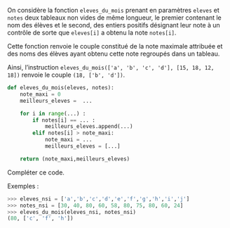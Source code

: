 On considère la fonction `eleves_du_mois` prenant en paramètres `eleves` et `notes` deux
tableaux non vides de même longueur, le premier contenant le nom des élèves et le second, des
entiers positifs désignant leur note à un contrôle de sorte que `eleves[i]` a obtenu la
note `notes[i]`.  

Cette fonction renvoie le couple constitué de la note maximale attribuée et des noms
des élèves ayant obtenu cette note regroupés dans un tableau.  

Ainsi, l’instruction `eleves_du_mois(['a', 'b', 'c', 'd'], [15, 18, 12, 18])` renvoie
le couple `(18, ['b', 'd'])`.

```python linenums='1'
def eleves_du_mois(eleves, notes):
    note_maxi = 0
    meilleurs_eleves =  ...

    for i in range(...) :
        if notes[i] == ... :
            meilleurs_eleves.append(...)
        elif notes[i] > note_maxi:
            note_maxi = ...
            meilleurs_eleves = [...]

    return (note_maxi,meilleurs_eleves)
```

Compléter ce code.

Exemples :

```python
>>> eleves_nsi = ['a','b','c','d','e','f','g','h','i','j']
>>> notes_nsi = [30, 40, 80, 60, 58, 80, 75, 80, 60, 24]
>>> eleves_du_mois(eleves_nsi, notes_nsi)
(80, ['c', 'f', 'h'])
```